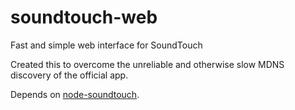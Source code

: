 # soundtouch-web
Fast and simple web interface for SoundTouch

Created this to overcome the unreliable and otherwise slow MDNS discovery of the official app.

Depends on [node-soundtouch](https://github.com/gu-zu/node-soundtouch).
